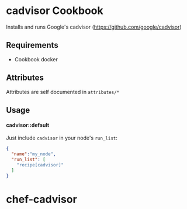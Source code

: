 cadvisor Cookbook
=================

Installs and runs Google's cadvisor (https://github.com/google/cadvisor)

Requirements
------------

* Cookbook docker


Attributes
----------

Attributes are self documented in `attributes/*`

Usage
-----
#### cadvisor::default

Just include `cadvisor` in your node's `run_list`:

```json
{
  "name":"my_node",
  "run_list": [
    "recipe[cadvisor]"
  ]
}
```

# chef-cadvisor
